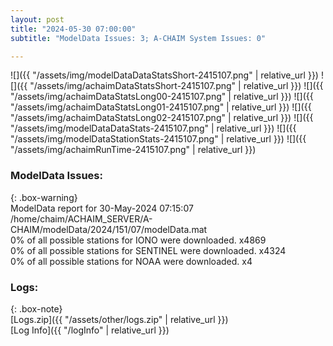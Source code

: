 ```yaml
---
layout: post
title: "2024-05-30 07:00:00"
subtitle: "ModelData Issues: 3; A-CHAIM System Issues: 0"

---
```


![]({{ "/assets/img/modelDataDataStatsShort-2415107.png" | relative_url }})
![]({{ "/assets/img/achaimDataStatsShort-2415107.png" | relative_url }})
![]({{ "/assets/img/achaimDataStatsLong00-2415107.png" | relative_url }})
![]({{ "/assets/img/achaimDataStatsLong01-2415107.png" | relative_url }})
![]({{ "/assets/img/achaimDataStatsLong02-2415107.png" | relative_url }})
![]({{ "/assets/img/modelDataDataStats-2415107.png" | relative_url }})
![]({{ "/assets/img/modelDataStationStats-2415107.png" | relative_url }})
![]({{ "/assets/img/achaimRunTime-2415107.png" | relative_url }})


### ModelData Issues:  
  
{: .box-warning}  
 ModelData report for 30-May-2024 07:15:07   
 /home/chaim/ACHAIM_SERVER/A-CHAIM/modelData/2024/151/07/modelData.mat   
 0% of all possible stations for IONO were downloaded. x4869   
 0% of all possible stations for SENTINEL were downloaded. x4324   
 0% of all possible stations for NOAA were downloaded. x4   
  


### Logs:  
  
{: .box-note}  
[Logs.zip]({{ "/assets/other/logs.zip" | relative_url }})  
[Log Info]({{ "/logInfo" | relative_url }})  
